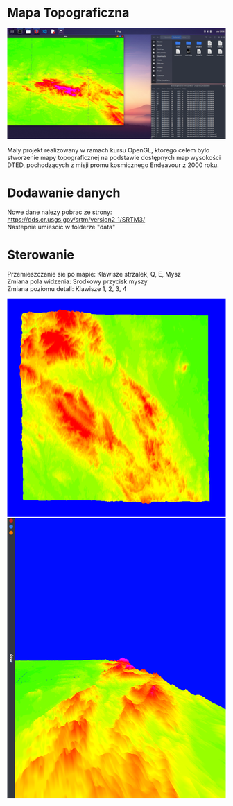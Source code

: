 # Mapa Topograficzna

![alt text](https://github.com/NCPreacher/Mapa_topograficzna/blob/master/screens/1.png)

Maly projekt realizowany w ramach kursu OpenGL, ktorego celem bylo stworzenie mapy topograficznej na podstawie dostępnych map wysokości DTED, pochodzących z misji promu kosmicznego Endeavour z 2000 roku.

# Dodawanie danych

Nowe dane nalezy pobrac ze strony: https://dds.cr.usgs.gov/srtm/version2_1/SRTM3/  
Nastepnie umiescic w folderze "data"  

# Sterowanie

Przemieszczanie sie po mapie: Klawisze strzalek, Q, E, Mysz  
Zmiana pola widzenia: Srodkowy przycisk myszy  
Zmiana poziomu detali: Klawisze 1, 2, 3, 4  

![alt text](https://github.com/NCPreacher/Mapa_topograficzna/blob/master/screens/2.png)
![alt text](https://github.com/NCPreacher/Mapa_topograficzna/blob/master/screens/3.png)
